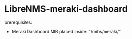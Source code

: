 # LibreNMS-meraki-dashboard

prerequisites:
- Meraki Dashboard MIB placed inside: "<librenms-base-folder>/mibs/meraki/"
